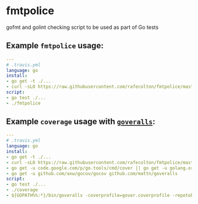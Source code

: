 fmtpolice
=========

gofmt and golint checking script to be used as part of Go tests

## Example `fmtpolice` usage:

```yaml
---
# .travis.yml
language: go
install:
- go get -t ./...
- curl -sLO https://raw.githubusercontent.com/rafecolton/fmtpolice/master/fmtpolice && chmod +x fmtpolice
script:
- go test ./...
- ./fmtpolice
```

## Example `coverage` usage with [`goveralls`](https://github.com/mattn/goveralls):

```yaml
---
# .travis.yml
language: go
install:
- go get -t ./...
- curl -sLO https://raw.githubusercontent.com/rafecolton/fmtpolice/master/coverage && chmod +x coverage
- go get -u code.google.com/p/go.tools/cmd/cover || go get -u golang.org/x/tools/cmd/cover
- go get -u github.com/axw/gocov/gocov github.com/mattn/goveralls
script:
- go test ./...
- ./coverage
- ${GOPATH%%:*}/bin/goveralls -coverprofile=gover.coverprofile -repotoken <your-repo-token>
```
